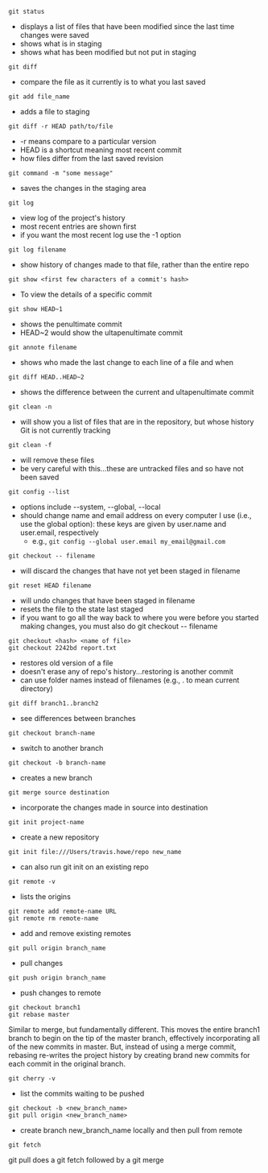```git
git status
```
* displays a list of files that have been modified since the last time changes were saved
* shows what is in staging
* shows what has been modified but not put in staging
```git
git diff
```
* compare the file as it currently is to what you last saved

```git
git add file_name
```
* adds a file to staging

```git
git diff -r HEAD path/to/file
```
* -r means compare to a particular version
* HEAD is a shortcut meaning most recent commit
* how files differ from the last saved revision

```git
git command -m "some message"
```
* saves the changes in the staging area

```git
git log
```
* view log of the project's history
* most recent entries are shown first
* if you want the most recent log use the -1 option

```git
git log filename
```
* show history of changes made to that file, rather than the entire repo

```git
git show <first few characters of a commit's hash>
```
* To view the details of a specific commit
```git
git show HEAD~1 
```
* shows the penultimate commit
* HEAD~2 would show the ultapenultimate commit

```git
git annote filename
```
* shows who made the last change to each line of a file and when

```git
git diff HEAD..HEAD~2
```
* shows the difference between the current and ultapenultimate commit

```git
git clean -n
```
* will show you a list of files that are in the repository, but whose history Git is not currently tracking
```git
git clean -f
```
* will remove these files
* be very careful with this...these are untracked files and so have not been saved

```git
git config --list 
```
* options include --system, --global, --local
* should change name and email address on every computer I use (i.e., use the global option): these keys are given by user.name and user.email, respectively
    * e.g., ```git config --global user.email my_email@gmail.com```
    
```git
git checkout -- filename
```
* will discard the changes that have not yet been staged in filename

```git
git reset HEAD filename
```
* will undo changes that have been staged in filename
* resets the file to the state last staged
* if you want to go all the way back to where you were before you started making changes, you must also do git checkout -- filename

```git
git checkout <hash> <name of file>
git checkout 2242bd report.txt
```
* restores old version of a file
* doesn't erase any of repo's history...restoring is another commit
* can use folder names instead of filenames (e.g., . to mean current directory)

```git
git diff branch1..branch2
```
* see differences between branches

```git
git checkout branch-name
```
* switch to another branch

```git
git checkout -b branch-name
```
* creates a new branch

```git
git merge source destination
```
* incorporate the changes made in source into destination

```git
git init project-name
```
* create a new repository

```git
git init file:///Users/travis.howe/repo new_name
```
* can also run git init on an existing repo

```git
git remote -v
```
* lists the origins

```git
git remote add remote-name URL
git remote rm remote-name
```
* add and remove existing remotes

```git
git pull origin branch_name
```
* pull changes

```git
git push origin branch_name
```
* push changes to remote

```git
git checkout branch1
git rebase master
```
Similar to merge, but fundamentally different. 
This moves the entire branch1 branch to begin on the tip of the master branch, effectively incorporating all of the new commits in master. 
But, instead of using a merge commit, rebasing re-writes the project history by creating brand new commits for each commit in the original branch.

```git
git cherry -v
```
* list the commits waiting to be pushed

```git
git checkout -b <new_branch_name>
git pull origin <new_branch_name>
```
* create branch new_branch_name locally and then pull from remote

```git
git fetch
```
git pull does a git fetch followed by a git merge